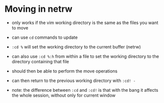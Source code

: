 # Moving in netrw

- only works if the vim working directory is the same as the files you want to move
- can use `cd` commands to update
- `:cd %` will set the working directory to the current buffer (netrw)
- can also use `:cd %:h` from within a file to set the working directory to the directory containing that file
- should then be able to perform the move operations
- can then return to the previous working directory with `:cd! -`

- note: the difference between `:cd` and `:cd!` is that with the bang it affects the whole session, without only for current window
